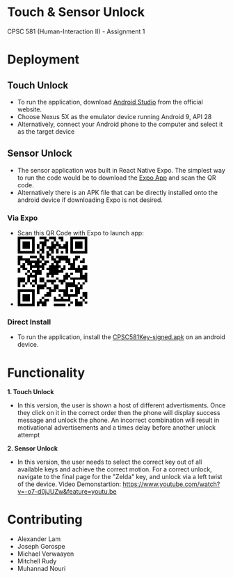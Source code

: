 # Touch & Sensor Unlock
CPSC 581 (Human-Interaction II) - Assignment 1

# Deployment
## Touch Unlock
- To run the application, download [Android Studio]() from the official website.
- Choose Nexus 5X as the emulator device running Android 9, API 28
- Alternatively, connect your Android phone to the computer and select it as the target device

## Sensor Unlock
- The sensor application was built in React Native Expo. The simplest way to run the code would be to download the [Expo App](https://play.google.com/store/apps/details?id=host.exp.exponent&hl=en_CA) and scan the QR code.
- Alternatively there is an APK file that can be directly installed onto the android device if downloading Expo is not desired.
### Via Expo
- Scan this QR Code with Expo to launch app:
- ![QRCode for Sensor App](/SensorApplication/ExpoQRCode.png)
### Direct Install
- To run the application, install the [CPSC581Key-signed.apk](/SensorApplication/CPSC581Key-signed.apk) on an android device.

# Functionality

**1. Touch Unlock**
 * In this version, the user is shown a host of different advertisments. Once they click on it in the correct order then the phone will display success message and unlock the phone. An incorrect combination will result in motivational advertisements and a times delay before another unlock attempt
 
**2. Sensor Unlock**
 * In this version, the user needs to select the correct key out of all available keys and achieve the correct motion. For a correct unlock, navigate to the final page for the "Zelda" key, and unlock via a left twist of the device.
Video Demonstartion: https://www.youtube.com/watch?v=-o7-d0jJUZw&feature=youtu.be

# Contributing
- Alexander Lam
- Joseph Gorospe
- Michael Verwaayen
- Mitchell Rudy
- Muhannad Nouri
